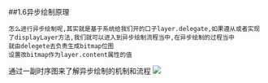 ##1.6异步绘制原理

```
怎么进行异步绘制呢,其实就是基于系统给我们开的口子layer.delegate,如果遵从或者实现了displayLayer方法,我们就可以进入到异步绘制流程当中,在异步绘制的过程当中
就由delegete去负责生成bitmap位图
设置改bitmap作为layer.content属性的值
```
通过一副时序图来了解异步绘制的机制和流程
![](/media/editor/异步绘制_20190418102924880063.jpeg)
